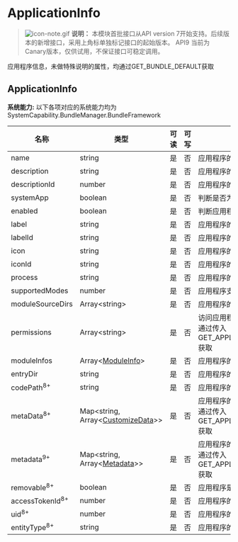 # ApplicationInfo

> ![icon-note.gif](public_sys-resources/icon-note.gif) **说明：**
> 本模块首批接口从API version 7开始支持。后续版本的新增接口，采用上角标单独标记接口的起始版本。 
> API9 当前为Canary版本，仅供试用，不保证接口可稳定调用。

应用程序信息，未做特殊说明的属性，均通过GET_BUNDLE_DEFAULT获取

## ApplicationInfo

 **系统能力:** 以下各项对应的系统能力均为SystemCapability.BundleManager.BundleFramework

| 名称                       | 类型                                                         | 可读 | 可写 | 说明                                                         |
| -------------------------- | ------------------------------------------------------------ | ---- | ---- | ------------------------------------------------------------ |
| name                       | string                                                       | 是   | 否   | 应用程序的名称                                               |
| description                | string                                                       | 是   | 否   | 应用程序的描述                                               |
| descriptionId              | number                                                       | 是   | 否   | 应用程序的描述id                                             |
| systemApp                  | boolean                                                      | 是   | 否   | 判断是否为系统应用程序，默认为false                          |
| enabled                    | boolean                                                      | 是   | 否   | 判断应用程序是否可以使用，默认为true                         |
| label                      | string                                                       | 是   | 否   | 应用程序的标签                                               |
| labelId                    | string                                                       | 是   | 否   | 应用程序的标签id                                             |
| icon                       | string                                                       | 是   | 否   | 应用程序的图标                                               |
| iconId                     | string                                                       | 是   | 否   | 应用程序的图标id                                             |
| process                    | string                                                       | 是   | 否   | 应用程序的进程，如果不设置，默认为包的名称                   |
| supportedModes             | number                                                       | 是   | 否   | 应用程序支持的运行模式                                       |
| moduleSourceDirs           | Array\<string>                                               | 是   | 否   | 应用程序的资源存放的相对路径                                 |
| permissions                | Array\<string>                                               | 是   | 否   | 访问应用程序所需的权限<br />通过传入GET_APPLICATION_INFO_WITH_PERMISSION获取 |
| moduleInfos                | Array\<[ModuleInfo](js-apis-bundle-ModuleInfo.md)>           | 是   | 否   | 应用程序的模块信息                                           |
| entryDir                   | string                                                       | 是   | 否   | 应用程序的文件保存路径                                       |
| codePath<sup>8+</sup>      | string                                                       | 是   | 否   | 应用程序的安装目录                                           |
| metaData<sup>8+</sup>      | Map\<string, Array\<[CustomizeData](js-apis-bundle-CustomizeData.md)>> | 是   | 否   | 应用程序的自定义元信息<br />通过传入GET_APPLICATION_INFO_WITH_METADATA获取 |
| metadata<sup>9+</sup>      | Map\<string, Array\<[Metadata](js-apis-bundle-Metadata.md)>> | 是   | 否   | 应用程序的元信息<br />通过传入GET_APPLICATION_INFO_WITH_METADATA获取 |
| removable<sup>8+</sup>     | boolean                                                      | 是   | 否   | 应用程序是否可以被移除                                       |
| accessTokenId<sup>8+</sup> | number                                                       | 是   | 否   | 应用程序的accessTokenId                                      |
| uid<sup>8+</sup>           | number                                                       | 是   | 否   | 应用程序的uid                                                |
| entityType<sup>8+</sup>    | string                                                       | 是   | 否   | 应用程序的实体类型                                           |
